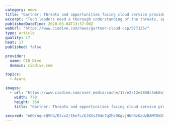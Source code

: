 ```yaml
---
category: news
title: "Gartner: Threats and opportunities facing cloud service providers during COVID-19"
excerpt: "Tech leaders need a thorough understanding of the threats, opportunities and forthcoming events that will occur as a result of the coronavirus pandemic."
publishedDateTime: 2020-05-04T13:57:00Z
webUrl: "https://www.ciodive.com/news/gartner-cloud-csp/577125/"
type: article
quality: 17
heat: 17
published: false

provider:
  name: CIO Dive
  domain: ciodive.com

topics:
  - Azure

images:
  - url: "https://www.ciodive.com/user_media/cache/12/e2/12e2858c5eb8a7668a4ac74e3c216843.jpg"
    width: 770
    height: 364
    title: "Gartner: Threats and opportunities facing cloud service providers during COVID-19"

secured: "n6O/nqu+QVhG/E2vxZ/Eke7LcEJKVvZ94n7qZhe9KgvjHkhRzOaUzBAMTKkDIMQqLA1q1dh9w4rF57NTGZyPL9PL8WuMJW2QBHu5uuJFW72Gf4oXE3O2k/M6KXZf4aWf9HlxVr22/cnw+Wio3ePmTGa65eTvbNEA2jzXE+PbJDemR8mC4IBZmQTerxzjGg8hi6xOaRHZmly7cI/PQfCKCwUgRRIqh6yNSF+92Rm+X9gv1P5+qPBWfmlE5oI4PAY69sFqAuA3e0SiuXOCtHP2cODQ3RIkcxzprvA6OlsBmZFdC88qN6felsFawck/KSTM;FklrgKuhqZ0BADCV+Rb6Kw=="
---
```


